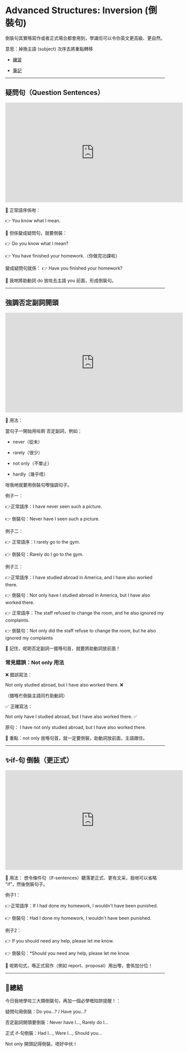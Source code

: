 # Advanced Structures: Inversion (倒裝句)

倒裝句其實喺寫作或者正式場合都會用到，學識佢可以令你英文更高級、更自然。


意思：掉換主語 (subject) 次序去將重點轉移


- [練習](https://res.cloudinary.com/ltdev/image/upload/v1743525256/Inversion_exercise_uaidr0.pdf)

- [筆記](https://res.cloudinary.com/ltdev/image/upload/v1743525256/Advanced_strucutre_inversion_xpsd29.pdf)

---

## 疑問句（Question Sentences）

<iframe width="560" height="315" src="https://www.youtube.com/embed/pILWP0MdRgI?si=3R1BbrTk97lCOpSn" title="YouTube video player" frameborder="0" allow="accelerometer; autoplay; clipboard-write; encrypted-media; gyroscope; picture-in-picture; web-share" referrerpolicy="strict-origin-when-cross-origin" allowfullscreen></iframe>

🔸 正常語序係咁：

👉 You know what I mean.

🔹 但係變成疑問句，就要倒裝：

👉 Do you know what I mean?

👉 You have finished your homework.（你做完功課啦）

變成疑問句就係：
👉 Have you finished your homework?


📌 我哋將助動詞 do 放咗去主語 you 前面，形成倒裝句。

---

## 強調否定副詞開頭


<iframe width="560" height="315" src="https://www.youtube.com/embed/wIJOJwPTrJE?si=smzCUSEP7NkU2hr-" title="YouTube video player" frameborder="0" allow="accelerometer; autoplay; clipboard-write; encrypted-media; gyroscope; picture-in-picture; web-share" referrerpolicy="strict-origin-when-cross-origin" allowfullscreen></iframe>

📌 用法：

當句子一開始用咗啲 否定副詞，例如：

- never（從未）

- rarely（很少）

- not only（不單止）

- hardly（幾乎唔）

咁我哋就要用倒裝句嚟強調句子。


例子一：

👉正常語序：I have never seen such a picture.

👉 倒裝句：Never have I seen such a picture.

例子二：

👉 正常語序：I rarely go to the gym.

👉 倒裝句：Rarely do I go to the gym.

例子三：

👉正常語序：I have studied abroad in America, and I have also worked there.

👉 倒裝句：Not only have I studied abroad in America, but I have also worked there.

👉 正常語序：The staff refused to change the room, and he also ignored my complaints.

👉 倒裝句：Not only did the staff refuse to change the room, but he also ignored my complaints

📌 記住，呢啲否定副詞一擺喺句首，就要將助動詞放前面！

### 常見錯誤：Not only 用法

❌ 錯誤寫法：

Not only studied abroad, but I have also worked there. ❌

（錯喺冇倒裝主語同冇助動詞）

✅ 正確寫法：

Not only have I studied abroad, but I have also worked there. ✅

原句： I have not only studied abroad, but I have also worked there.

📌 重點：not only 放喺句首，就一定要倒裝，助動詞放前面，主語跟住。

---

## ✨if-句 倒裝（更正式）

<iframe width="560" height="315" src="https://www.youtube.com/embed/20gsKK2CApc?si=heXzYb8IZTlUf0jU" title="YouTube video player" frameborder="0" allow="accelerometer; autoplay; clipboard-write; encrypted-media; gyroscope; picture-in-picture; web-share" referrerpolicy="strict-origin-when-cross-origin" allowfullscreen></iframe>

📌 用法：
想令條件句（If-sentences）聽落更正式、更有文采，我哋可以省略 "if"，然後倒裝句子。

例子1：

👉正常語序：If I had done my homework, I wouldn't have been punished.

👉 倒裝句：Had I done my homework, I wouldn't have been punished.

例子2：

👉 If you should need any help, please let me know.

👉 倒裝句：*Should you need any help, please let me know.

📌 呢啲句式，喺正式寫作（例如 report、proposal）用出嚟，會係加分位！

---

## 🧠總結

今日我哋學咗三大類倒裝句，再加一個必學嘅陷阱提醒！：

疑問句用倒裝：Do you...? / Have you...?

否定副詞開頭要倒裝：Never have I..., Rarely do I...

正式 if-句倒裝：Had I..., Were I..., Should you...

Not only 開頭記得倒裝，唔好中伏！

